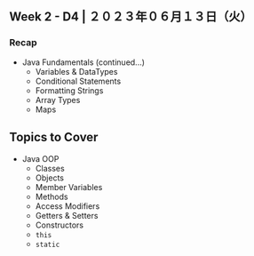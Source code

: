 ## **Week 2** - D4 |  ２０２３年０６月１３日（火）

### Recap
- Java Fundamentals (continued...)
    - Variables & DataTypes
    - Conditional Statements
    - Formatting Strings
    - Array Types
    - Maps

## Topics to Cover
- Java OOP
    - Classes
    - Objects
    - Member Variables
    - Methods
    - Access Modifiers
    - Getters & Setters
    - Constructors
    - `this`
    - `static`